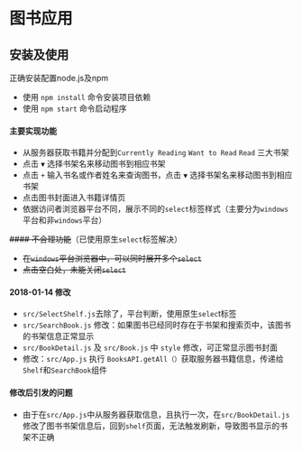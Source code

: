 # 图书应用

## 安装及使用

正确安装配置node.js及npm
* 使用 `npm install` 命令安装项目依赖
* 使用 `npm start` 命令启动程序

#### 主要实现功能

* 从服务器获取书籍并分配到`Currently Reading` `Want to Read` `Read` 三大书架
* 点击 `▼` 选择书架名来移动图书到相应书架
* 点击 `+` 输入书名或作者姓名来查询图书，点击 `▼` 选择书架名来移动图书到相应书架
* 点击图书封面进入书籍详情页
* 依据访问者浏览器平台不同，展示不同的`select`标签样式（主要分为`windows`平台和非`windows`平台）

~~#### 不合理功能~~（已使用原生`select`标签解决）

* ~~在`windows`平台浏览器中，可以同时展开多个`select`~~
* ~~点击空白处，未能关闭`select`~~

#### 2018-01-14 修改
* `src/SelectShelf.js`去除了，平台判断，使用原生`selec`t标签
* `src/SearchBook.js` 修改：如果图书已经同时存在于书架和搜索页中，该图书的书架信息正常显示
* `src/BookDetail.js` 及 `src/Book.js` 中 `style` 修改，可正常显示图书封面
* 修改：`src/App.js` 执行 `BooksAPI.getAll（）`获取服务器书籍信息，传递给`Shelf`和`SearchBook`组件

#### 修改后引发的问题
* 由于在`src/App.js`中从服务器获取信息，且执行一次，在`src/BookDetail.js`修改了图书书架信息后，回到`shelf`页面，无法触发刷新，导致图书显示的书架不正确

